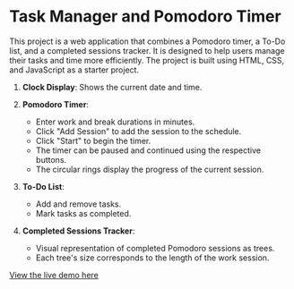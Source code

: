# Task Manager and Pomodoro Timer

This project is a web application that combines a Pomodoro timer, a To-Do list, and a completed sessions tracker. It is designed to help users manage their tasks and time more efficiently. The project is built using HTML, CSS, and JavaScript as a starter project.

1. **Clock Display**: Shows the current date and time.

2. **Pomodoro Timer**: 
   - Enter work and break durations in minutes.
   - Click "Add Session" to add the session to the schedule.
   - Click "Start" to begin the timer.
   - The timer can be paused and continued using the respective buttons.
   - The circular rings display the progress of the current session.

3. **To-Do List**: 
   - Add and remove tasks.
   - Mark tasks as completed.

4. **Completed Sessions Tracker**:
   - Visual representation of completed Pomodoro sessions as trees.
   - Each tree's size corresponds to the length of the work session.

[View the live demo here](https://deryatnmz.github.io/task-manager-and-pomodoro-timer/)
